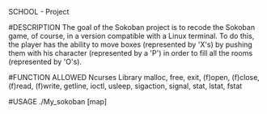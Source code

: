 SCHOOL - Project

#DESCRIPTION
The goal of the Sokoban project is to recode the Sokoban game, of course, in a version compatible with a Linux terminal.
To do this, the player has the ability to move boxes (represented by 'X's) by pushing them with his character (represented by a 'P') in order to fill all the rooms (represented by 'O's).

#FUNCTION ALLOWED
Ncurses Library
malloc, free, exit, (f)open, (f)close, (f)read, (f)write, getline, ioctl, usleep, sigaction, signal, stat, lstat, fstat

#USAGE
./My_sokoban [map]
